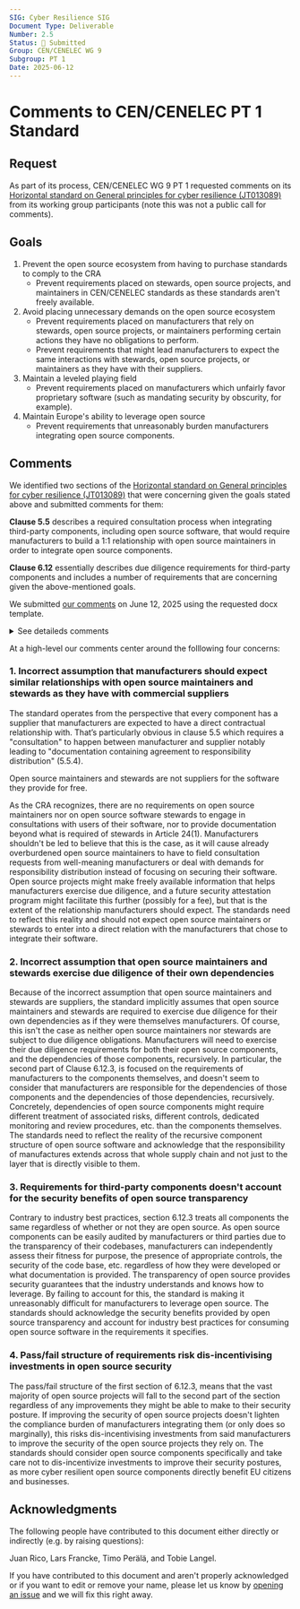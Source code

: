 ```yaml
---
SIG: Cyber Resilience SIG
Document Type: Deliverable
Number: 2.5
Status: 🚀 Submitted
Group: CEN/CENELEC WG 9
Subgroup: PT 1
Date: 2025-06-12
---
```


# Comments to CEN/CENELEC PT 1 Standard

## Request

As part of its process, CEN/CENELEC WG 9 PT 1 requested comments on its [Horizontal standard on General principles for cyber resilience (JT013089)][JT013089] from its working group participants (note this was not a public call for comments).

## Goals

1. Prevent the open source ecosystem from having to purchase standards to comply to the CRA
    * Prevent requirements placed on stewards, open source projects, and maintainers in CEN/CENELEC standards as these standards aren't freely available.
2. Avoid placing unnecessary demands on the open source ecosystem
    * Prevent requirements placed on manufacturers that rely on stewards, open source projects, or maintainers performing certain actions they have no obligations to perform.
    * Prevent requirements that might lead manufacturers to expect the same interactions with stewards, open source projects, or  maintainers as they have with their suppliers.
3. Maintain a leveled playing field
    * Prevent requirements placed on manufacturers which unfairly favor proprietary software (such as mandating security by obscurity, for example).
4. Maintain Europe's ability to leverage open source
    * Prevent requirements that unreasonably burden manufacturers integrating open source components.

## Comments

We identified two sections of the [Horizontal standard on General principles for cyber resilience (JT013089)][JT013089] that were concerning given the goals stated above and submitted comments for them:

**Clause 5.5** describes a required consultation process when integrating third-party components, including open source software, that would require manufacturers to build a 1:1 relationship with open source maintainers in order to integrate open source components.

**Clause 6.12** essentially describes due diligence requirements for third-party components and includes a number of requirements that are concerning given the above-mentioned goals.

We submitted [our comments](./eclipse-foundation-JT013089-comments.docx) on June 12, 2025 using the requested docx template.

<details>
   <summary>See detaileds comments</summary>

| Line number | Clause / Subclause | Paragraph / Figure / Table | Type of comment | Comments | Proposed change |
|---|---|---|---|---|---|
| 332 | 5.5 | | ge | There are no requirements on open source maintainers nor on open source software stewards to engage in consultations with their users. Open source projects might provide information that helps integrators exercise due diligence, and there even might be a security attestation program in the future facilitating this further, but that is the extent of the information integrators should expect. Clause 5.5 needs to reflect this reality and cannot assume a two-way consultation between open source projects and the integrators. | Be upfront that neither open source maintainers nor open source software stewards are relevant stakeholders in this consultation process, and that when integrating open source components integrators must rely on other stakeholders to carry out this assessment. Alternatively, exempt open source components from this process altogether or define a specific process for the integration of open source components. Additionally, note that when integrating open source components, integrators might need to carry out this assessment throughout the component's dependency tree, as they cannot rely on a supplier for having carried out this due diligence for them. |
| 1097 | 6.12.2 | | te | Not all of the documents outlined in 5.5.4 are relevant (or even possible to obtain) for open source components. | This paragraph should be updated to reflect the expected output of 5.5.4 for open source components. |
| 1101 | 6.12.3 | | te | Open source components might not state their intended purpose. | Limit the requirement to fitness for purpose. |
| 1104 | 6.12.3 | | te | It might be entirely feasible to assess that a component meets risk-based requirements without having to assess the process used to arrive at that result. This is particularly true for open source components whose code is open and easily auditable by the manufacturer. | Assessing that third-party components <del>has been designed, developed and produced in such a way that they</del> ensure an appropriate level of cybersecurity based on the risks. |
| 1106 | 6.12.3 | | ge | Unclear what part of clause 5 this requirement implies. | Please be more specific about what part of the risk assessment this clause is referring to. |
| 1108 | 6.12.3 | | ge | Open source components do not have a supplier. Make sure that this doesn’t exclude properly documented open source components. | Integrating the component according <ins>to </ins>the instructions of the component<del>s supplier</del> and treating integration related risks; |
| 1111 | 6.12.3 | | ge | Open source components do not have a supplier. Make sure that this doesn’t exclude properly documented open source components. | Providing measures for maintaining the components cybersecurity based on the instructions of the component<del>s supplier</del>, e.g. vulnerability handling and incident management. |
| 1116 | 6.12.3 | | te | Clarify that implementing controls also apply to open source components and that relevant industry best practices should be used in that case (as these might differ from closed source components). | Implementing appropriate cybersecurity controls, based on the risk and considering, but not limited to integrity, confidentiality, authentication, encryption and traceability based on <ins>relevant </ins>industry best practices for third-party components <ins>including commercial, free and open-source components </ins>and services used in the product. |
| 1117 | 6.12.3 | | te | Open source components don’t necessarily provide end-of-life information. | Account for lack of information on EOL in open source components. |
| 1122 | 6.12.3 | | ge | Requirement is ambiguous about whether the audits should target the manufacturer’s product itself or every single component and their dependencies individually. Clarify that the audits are focused on the product itself. | Ensuring audit activities <ins>of the product with digital elements </ins>and procedures to address cybersecurity risks of third-party components and services. |
| 1125 | 6.12.3 | | te | Clarify what kind of monitoring is expected. | |
| 1125 | 6.12.3 | | te | Manufacturers routinely include thousands of open source components in their products, the large majority of which do not provide lifecycle information. This requirement would not be reasonably fulfillable. Suggest adapting to industry best practices once the nature of the requirement is clarified per previous comment. | Clarify requirements and adapt it to industry best practices for integrating open source components. |
   
</details>

At a high-level our comments center around the folllowing four concerns:

### 1. Incorrect assumption that manufacturers should expect similar relationships with open source maintainers and stewards as they have with commercial suppliers

The standard operates from the perspective that every component has a supplier that manufacturers are expected to have a direct contractual relationship with. That’s particularly obvious in clause 5.5 which requires a "consultation" to happen between manufacturer and supplier notably leading to "documentation containing agreement to responsibility distribution" (5.5.4).


Open source maintainers and stewards are not suppliers for the software they provide for free.

As the CRA recognizes, there are no requirements on open source maintainers nor on open source software stewards to engage in consultations with users of their software, nor to provide documentation beyond what is required of stewards in Article 24(1). Manufacturers shouldn't be led to believe that this is the case, as it will cause already overburdened open source maintainers to have to field consultation requests from well-meaning manufacturers or deal with demands for responsibility distribution instead of focusing on securing their software. Open source projects might make freely available information that helps manufacturers exercise due diligence, and a future security attestation program might facilitate this further (possibly for a fee), but that is the extent of the relationship manufacturers should expect. The standards need to reflect this reality and should not expect open source maintainers or stewards to enter into a direct relation with the manufacturers that chose to integrate their software.

### 2. Incorrect assumption that open source maintainers and stewards exercise due diligence of their own dependencies

Because of the incorrect assumption that open source maintainers and stewards are suppliers, the standard implicitly assumes that open source maintainers and stewards are required to exercise due diligence for their own dependencies as if they were themselves manufacturers. Of course, this isn't the case as neither open source maintainers nor stewards are subject to due diligence obligations. Manufacturers will need to exercise their due diligence requirements for both their open source components, and the dependencies of those components, recursively. In particular, the second part of Clause 6.12.3, is focused on the requirements of manufacturers to the components themselves, and doesn't seem to consider that manufacturers are responsible for the dependencies of those components and the dependencies of those dependencies, recursively. Concretely, dependencies of open source components might require different treatment of associated risks, different controls, dedicated monitoring and review procedures, etc. than the components themselves. The standards need to reflect the reality of the recursive component structure of open source software and acknowledge that the responsibility of manufactures extends across that whole supply chain and not just to the layer that is directly visible to them.

### 3. Requirements for third-party components doesn't account for the security benefits of open source transparency
Contrary to industry best practices, section 6.12.3 treats all components the same regardless of whether or not they are open source. As open source components can be easily audited by manufacturers or third parties due to the transparency of their codebases, manufacturers can independently assess their fitness for purpose, the presence of appropriate controls, the security of the code base, etc. regardless of how they were developed or what documentation is provided. The transparency of open source provides security guarantees that the industry understands and knows how to leverage. By failing to account for this, the standard is making it unreasonably difficult for manufacturers to leverage open source. The standards should acknowledge the security benefits provided by open source transparency and account for industry best practices for consuming open source software in the requirements it specifies.


### 4. Pass/fail structure of requirements risk dis-incentivising investments in open source security
The pass/fail structure of the first section of 6.12.3, means that the vast majority of open source projects will fall to the second part of the section regardless of any improvements they might be able to make to their security posture. If improving the security of open source projects doesn't lighten the compliance burden of manufacturers integrating them (or only does so marginally), this risks dis-incentivising investments from said manufacturers to improve the security of the open source projects they rely on. The standards should consider open source components specifically and take care not to dis-incentivize investments to improve their security postures, as more cyber resilient open source components directly benefit EU citizens and businesses.

## Acknowledgments

The following people have contributed to this document either directly or indirectly (e.g. by raising questions):

Juan Rico,
Lars Francke,
Timo Perälä,
and Tobie Langel.

If you have contributed to this document and aren't properly acknowledged or if you want to edit or remove your name, please let us know by [opening an issue](https://github.com/orcwg/orcwg/issues/new) and we will fix this right away.

[CEN/CENELEC WG 9 PT 1]: ../#cen-cenelec-wg-9
[JT013089]: https://github.com/orcwg/cra-hub/blob/main/standards.md#milestone-1---horizontal-standards-due-august-30-2026
